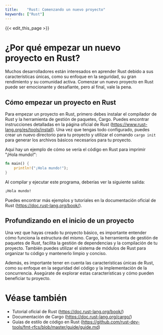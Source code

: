 ```yaml
---
title:    "Rust: Comenzando un nuevo proyecto"
keywords: ["Rust"]
---
```


{{< edit_this_page >}}

# ¿Por qué empezar un nuevo proyecto en Rust?

Muchos desarrolladores están interesados en aprender Rust debido a sus características únicas, como su enfoque en la seguridad, su gran rendimiento y su comunidad activa. Comenzar un nuevo proyecto en Rust puede ser emocionante y desafiante, pero al final, vale la pena. 

## Cómo empezar un proyecto en Rust

Para empezar un proyecto en Rust, primero debes instalar el compilador de Rust y la herramienta de gestión de paquetes, Cargo. Puedes encontrar instrucciones detalladas en la página oficial de Rust (https://www.rust-lang.org/es/tools/install). Una vez que tengas todo configurado, puedes crear un nuevo directorio para tu proyecto y utilizar el comando `cargo init` para generar los archivos básicos necesarios para tu proyecto. 

Aquí hay un ejemplo de cómo se vería el código en Rust para imprimir "¡Hola mundo!":

```Rust
fn main() {
    println!("¡Hola mundo!");
}
```

Al compilar y ejecutar este programa, deberías ver la siguiente salida:

```bash
¡Hola mundo!
```

Puedes encontrar más ejemplos y tutoriales en la documentación oficial de Rust (https://doc.rust-lang.org/book/).

## Profundizando en el inicio de un proyecto

Una vez que hayas creado tu proyecto básico, es importante entender cómo funciona la estructura del mismo. Cargo, la herramienta de gestión de paquetes de Rust, facilita la gestión de dependencias y la compilación de tu proyecto. También puedes utilizar el sistema de módulos de Rust para organizar tu código y mantenerlo limpio y conciso.

Además, es importante tener en cuenta las características únicas de Rust, como su enfoque en la seguridad del código y la implementación de la concurrencia. Asegúrate de explorar estas características y cómo pueden beneficiar tu proyecto.

# Véase también

- Tutorial oficial de Rust (https://doc.rust-lang.org/book/)
- Documentación de Cargo (https://doc.rust-lang.org/cargo/)
- Guías de estilo de código en Rust (https://github.com/rust-dev-tools/fmt-rfcs/blob/master/guide/guide.md)